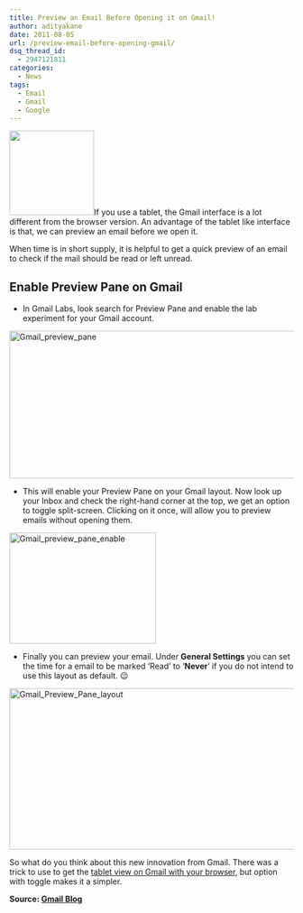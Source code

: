 ```yaml
---
title: Preview an Email Before Opening it on Gmail!
author: adityakane
date: 2011-08-05
url: /preview-email-before-opening-gmail/
dsq_thread_id:
  - 2947121811
categories:
  - News
tags:
  - Email
  - Gmail
  - Google
---
```

[<img class="alignright size-thumbnail wp-image-36254" title="Gmail_logo_updates.png" src="http://cdn.devilsworkshop.org/files/2011/01/Gmail_logo_updates-200x200.png" alt="" width="150" height="150" />][1]If you use a tablet, the Gmail interface is a lot different from the browser version. An advantage of the tablet like interface is that, we can preview an email before we open it.

When time is in short supply, it is helpful to get a quick preview of an email to check if the mail should be read or left unread.

## Enable Preview Pane on Gmail

  * In Gmail Labs, look search for Preview Pane and enable the lab experiment for your Gmail account.

[<img style="background-image: none; padding-left: 0px; padding-right: 0px; display: inline; padding-top: 0px; border: 0px;" title="Gmail_preview_pane" src="http://cdn.devilsworkshop.org/files/2011/08/Gmail_preview_pane_thumb.png" alt="Gmail_preview_pane" width="570" height="262" border="0" />][2]

  * This will enable your Preview Pane on your Gmail layout. Now look up your Inbox and check the right-hand corner at the top, we get an option to toggle split-screen. Clicking on it once, will allow you to preview emails without opening them.

[<img style="background-image: none; padding-left: 0px; padding-right: 0px; display: inline; padding-top: 0px; border: 0px;" title="Gmail_preview_pane_enable" src="http://cdn.devilsworkshop.org/files/2011/08/Gmail_preview_pane_enable_thumb.png" alt="Gmail_preview_pane_enable" width="260" height="197" border="0" />][3]

  * Finally you can preview your email. Under **General Settings** you can set the time for a email to be marked ‘Read’ to &#8216;**Never**&#8216; if you do not intend to use this layout as default. 😉

[<img style="background-image: none; padding-left: 0px; padding-right: 0px; display: inline; padding-top: 0px; border: 0px;" title="Gmail_Preview_Pane_layout" src="http://cdn.devilsworkshop.org/files/2011/08/Gmail_Preview_Pane_layout_thumb.png" alt="Gmail_Preview_Pane_layout" width="570" height="286" border="0" />][4]

So what do you think about this new innovation from Gmail. There was a trick to use to get the [tablet view on Gmail with your browser][5], but option with toggle makes it a simpler.

**Source: <a href="http://gmailblog.blogspot.com/2011/08/new-in-labs-preview-pane.html" onclick="_gaq.push(['_trackEvent', 'outbound-article', 'http://gmailblog.blogspot.com/2011/08/new-in-labs-preview-pane.html', 'Gmail Blog']);" >Gmail Blog</a>**

 [1]: http://cdn.devilsworkshop.org/files/2011/01/Gmail_logo_updates.png
 [2]: http://cdn.devilsworkshop.org/files/2011/08/Gmail_preview_pane.png
 [3]: http://cdn.devilsworkshop.org/files/2011/08/Gmail_preview_pane_enable.png
 [4]: http://cdn.devilsworkshop.org/files/2011/08/Gmail_Preview_Pane_layout.png
 [5]: http://devilsworkshop.org/how-to-use-gmail-with-tablet-interface-using-chrome-browser-video/
